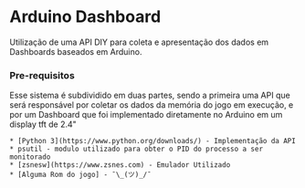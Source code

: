 # Arduino Dashboard

Utilização de uma API DIY para coleta e apresentação dos dados em Dashboards baseados em Arduino.


### Pre-requisitos
Esse sistema é subdividido em duas partes, sendo a primeira uma API que será responsável por coletar os dados da memória do jogo em execução, e por um Dashboard que foi implementado diretamente no Arduino em um display tft de 2.4"

```
* [Python 3](https://www.python.org/downloads/) - Implementação da API
* psutil - modulo utilizado para obter o PID do processo a ser monitorado
* [zsnesw](https://www.zsnes.com) - Emulador Utilizado
* [Alguma Rom do jogo] - ¯\_(ツ)_/¯
```
